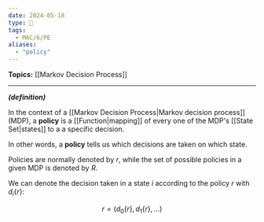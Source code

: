 ```yaml
---
date: 2024-05-18
type: 🧠
tags:
  - MAC/6/PE
aliases:
  - "policy"
---
```


**Topics:** [[Markov Decision Process]]

---

_**(definition)**_

In the context of a [[Markov Decision Process|Markov decision process]] (MDP), a **policy** is a [[Function|mapping]] of every one of the MDP's [[State Set|states]] to a a specific decision. 

In other words, a **policy** tells us which decisions are taken on which state. 

Policies are normally denoted by $r$, while the set of possible policies in a given MDP is denoted by $R$. 

We can denote the decision taken in a state $i$ according to the policy $r$ with $d_{i}\{r\}$:

$$
r = \left(d_{0}\{r\}, d_{1}\{r\}, \dots \right)
$$
